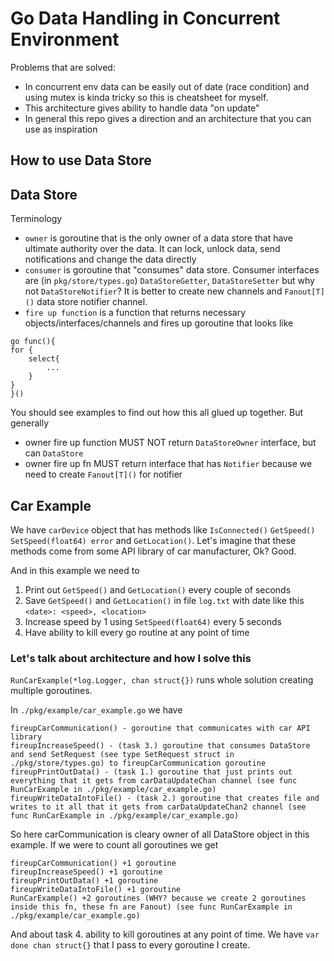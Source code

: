 # Go Data Handling in Concurrent Environment
Problems that are solved:
- In concurrent env data can be easily out of date (race condition) and using mutex is kinda tricky so this is cheatsheet for myself. 
- This architecture gives ability to handle data "on update"
- In general this repo gives a direction and an architecture that you can use as inspiration

## How to use Data Store

## Data Store
Terminology 
- `owner` is goroutine that is the only owner of a data store that have ultimate authority over the data. It can lock, unlock data, send notifications and change the data directly
- `consumer` is goroutine that "consumes" data store. Consumer interfaces are (in `pkg/store/types.go`) `DataStoreGetter`, `DataStoreSetter` but why not `DataStoreNotifier`? It is better to create new channels and `Fanout[T]()` data store notifier channel. 
- `fire up function` is a function that returns necessary objects/interfaces/channels and fires up goroutine that looks like 
```
go func(){
for {
    select{
        ...
    }
}
}()
```
You should see examples to find out how this all glued up together. But generally 
- owner fire up function MUST NOT return `DataStoreOwner` interface, but can `DataStore`
- owner fire up fn MUST return interface that has `Notifier` because we need to create `Fanout[T]()` for notifier
 
## Car Example 

We have `carDevice` object that has methods like `IsConnected()` `GetSpeed()` `SetSpeed(float64) error` and `GetLocation()`. Let's imagine that these methods come from some API library of car manufacturer, Ok? Good. 

And in this example we need to 
1. Print out `GetSpeed()` and `GetLocation()` every couple of seconds
2. Save `GetSpeed()` and `GetLocation()` in file `log.txt` with date like this `<date>: <speed>, <location>`
3. Increase speed by 1 using `SetSpeed(float64)` every 5 seconds
4. Have ability to kill every go routine at any point of time 

### Let's talk about architecture and how I solve this

`RunCarExample(*log.Logger, chan struct{})` runs whole solution creating multiple goroutines. 

In `./pkg/example/car_example.go` we have
```
fireupCarCommunication() - goroutine that communicates with car API library  
fireupIncreaseSpeed() - (task 3.) goroutine that consumes DataStore and send SetRequest (see type SetRequest struct in ./pkg/store/types.go) to fireupCarCommunication goroutine 
fireupPrintOutData() - (task 1.) goroutine that just prints out everything that it gets from carDataUpdateChan channel (see func RunCarExample in ./pkg/example/car_example.go)
fireupWriteDataIntoFile() - (task 2.) goroutine that creates file and writes to it all that it gets from carDataUpdateChan2 channel (see func RunCarExample in ./pkg/example/car_example.go) 
```

So here carCommunication is cleary owner of all DataStore object in this example. If we were to count all goroutines we get
```
fireupCarCommunication() +1 goroutine
fireupIncreaseSpeed() +1 goroutine
fireupPrintOutData() +1 goroutine
fireupWriteDataIntoFile() +1 goroutine
RunCarExample() +2 goroutines (WHY? because we create 2 goroutines inside this fn, these fn are Fanout) (see func RunCarExample in ./pkg/example/car_example.go)
```

And about task 4. ability to kill goroutines at any point of time. We have `var done chan struct{}` that I pass to every goroutine I create.   